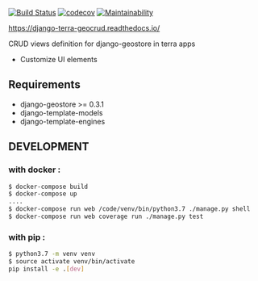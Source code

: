 [![Build Status](https://travis-ci.org/Terralego/django-terra-geocrud.svg?branch=master)](https://travis-ci.org/Terralego/django-terra-geocrud)
[![codecov](https://codecov.io/gh/Terralego/django-terra-geocrud/branch/master/graph/badge.svg)](https://codecov.io/gh/Terralego/django-terra-geocrud)
[![Maintainability](https://api.codeclimate.com/v1/badges/633c620b6dcfc0e18df2/maintainability)](https://codeclimate.com/github/Terralego/django-terra-geocrud/maintainability)

https://django-terra-geocrud.readthedocs.io/

CRUD views definition for django-geostore in terra apps

* Customize UI elements

## Requirements

* django-geostore >= 0.3.1
* django-template-models
* django-template-engines

## DEVELOPMENT

### with docker :
```bash
$ docker-compose build
$ docker-compose up
....
$ docker-compose run web /code/venv/bin/python3.7 ./manage.py shell
$ docker-compose run web coverage run ./manage.py test
```

### with pip :
```bash
$ python3.7 -m venv venv
$ source activate venv/bin/activate
pip install -e .[dev]
```
